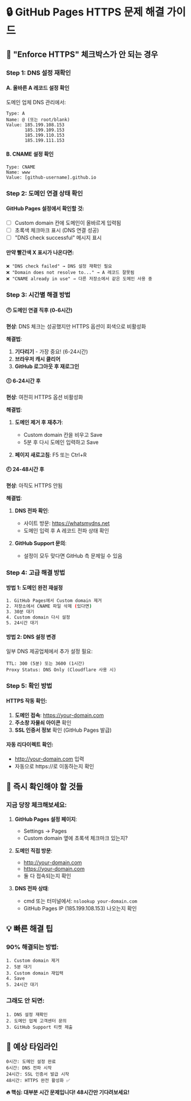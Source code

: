 # 🔒 GitHub Pages HTTPS 문제 해결 가이드

## 🚨 "Enforce HTTPS" 체크박스가 안 되는 경우

### **Step 1: DNS 설정 재확인**

#### A. 올바른 A 레코드 설정 확인
도메인 업체 DNS 관리에서:
```
Type: A
Name: @ (또는 root/blank)
Value: 185.199.108.153
       185.199.109.153  
       185.199.110.153
       185.199.111.153
```

#### B. CNAME 설정 확인
```
Type: CNAME
Name: www
Value: [github-username].github.io
```

### **Step 2: 도메인 연결 상태 확인**

#### GitHub Pages 설정에서 확인할 것:
- [ ] Custom domain 칸에 도메인이 올바르게 입력됨
- [ ] 초록색 체크마크 표시 (DNS 연결 성공)
- [ ] "DNS check successful" 메시지 표시

#### 만약 빨간색 X 표시가 나온다면:
```
❌ "DNS check failed" → DNS 설정 재확인 필요
❌ "Domain does not resolve to..." → A 레코드 잘못됨
❌ "CNAME already in use" → 다른 저장소에서 같은 도메인 사용 중
```

### **Step 3: 시간별 해결 방법**

#### 🕐 도메인 연결 직후 (0-6시간)
**현상**: DNS 체크는 성공했지만 HTTPS 옵션이 회색으로 비활성화

**해결법**:
1. **기다리기** - 가장 중요! (6-24시간)
2. **브라우저 캐시 클리어**
3. **GitHub 로그아웃 후 재로그인**

#### 🕕 6-24시간 후
**현상**: 여전히 HTTPS 옵션 비활성화

**해결법**:
1. **도메인 제거 후 재추가**:
   - Custom domain 칸을 비우고 Save
   - 5분 후 다시 도메인 입력하고 Save
   
2. **페이지 새로고침**: F5 또는 Ctrl+R

#### 🕘 24-48시간 후
**현상**: 아직도 HTTPS 안됨

**해결법**:
1. **DNS 전파 확인**: 
   - 사이트 방문: https://whatsmydns.net
   - 도메인 입력 후 A 레코드 전파 상태 확인

2. **GitHub Support 문의**:
   - 설정이 모두 맞다면 GitHub 측 문제일 수 있음

### **Step 4: 고급 해결 방법**

#### 방법 1: 도메인 완전 재설정
```bash
1. GitHub Pages에서 Custom domain 제거
2. 저장소에서 CNAME 파일 삭제 (있다면)
3. 30분 대기
4. Custom domain 다시 설정
5. 24시간 대기
```

#### 방법 2: DNS 설정 변경
일부 DNS 제공업체에서 추가 설정 필요:
```
TTL: 300 (5분) 또는 3600 (1시간)
Proxy Status: DNS Only (Cloudflare 사용 시)
```

### **Step 5: 확인 방법**

#### HTTPS 작동 확인:
1. **도메인 접속**: https://your-domain.com
2. **주소창 자물쇠 아이콘** 확인
3. **SSL 인증서 정보** 확인 (GitHub Pages 발급)

#### 자동 리다이렉트 확인:
- http://your-domain.com 입력
- 자동으로 https://로 이동하는지 확인

## 🚨 즉시 확인해야 할 것들

### **지금 당장 체크해보세요:**

1. **GitHub Pages 설정 페이지**:
   - Settings → Pages
   - Custom domain 옆에 초록색 체크마크 있는지?

2. **도메인 직접 방문**:
   - http://your-domain.com 
   - https://your-domain.com
   - 둘 다 접속되는지 확인

3. **DNS 전파 상태**:
   - cmd 또는 터미널에서: `nslookup your-domain.com`
   - GitHub Pages IP (185.199.108.153) 나오는지 확인

## 💡 빠른 해결 팁

### **90% 해결되는 방법**:
```
1. Custom domain 제거
2. 5분 대기  
3. Custom domain 재입력
4. Save
5. 24시간 대기
```

### **그래도 안 되면**:
```
1. DNS 설정 재확인
2. 도메인 업체 고객센터 문의
3. GitHub Support 티켓 제출
```

## 🎯 예상 타임라인

```
0시간: 도메인 설정 완료
6시간: DNS 전파 시작
24시간: SSL 인증서 발급 시작  
48시간: HTTPS 완전 활성화 ✅
```

**🔥 핵심: 대부분 시간 문제입니다! 48시간만 기다려보세요!** 